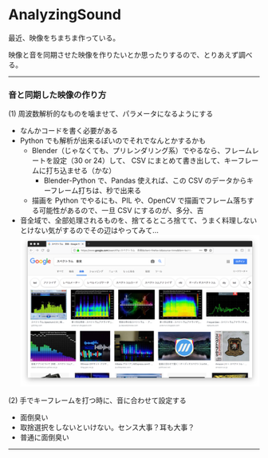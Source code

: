 # AnalyzingSound  


最近、映像をちまちま作っている。  

映像と音を同期させた映像を作りたいとか思ったりするので、とりあえず調べる。  


---  


### 音と同期した映像の作り方

(1) 周波数解析的なものを噛ませて、パラメータになるようにする  
- なんかコードを書く必要がある  
- Python でも解析が出来るぽいのでそれでなんとかするかも  
  - Blender（じゃなくても、プリレンダリング系）でやるなら、フレームレートを設定（30 or 24）して、 CSV にまとめて書き出して、キーフレームに打ち込ませる（かな）  
    - Blender-Python で、Pandas 使えれば、この CSV のデータからキーフレーム打ちは、秒で出来る   
  - 描画を Python でやるにも、PIL や、OpenCV で描画でフレーム落ちする可能性があるので、一旦 CSV にするのが、多分、吉  
- 音全域で、全部処理されるものを、捨てるところ捨てて、うまく料理しないとけない気がするのでその辺はやってみて...  
  ![photo](ex/Spectrum_ex.png)  


(2) 手でキーフレームを打つ時に、音に合わせて設定する  
- 面倒臭い  
- 取捨選択をしないといけない。センス大事？耳も大事？  
- 普通に面倒臭い  



----  

